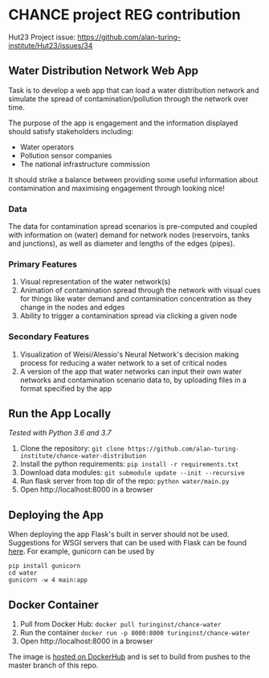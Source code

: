 # CHANCE project REG contribution

Hut23 Project issue: https://github.com/alan-turing-institute/Hut23/issues/34

## Water Distribution Network Web App

Task is to develop a web app that can load a water distribution network and simulate the spread of contamination/pollution through the network over time.

The purpose of the app is engagement and the information displayed should satisfy stakeholders including:

- Water operators
- Pollution sensor companies
- The national infrastructure commission

It should strike a balance between providing some useful information about contamination and maximising engagement through looking nice!

### Data

The data for contamination spread scenarios is pre-computed and coupled with information on (water) demand for network nodes (reservoirs, tanks and junctions), as well as diameter and lengths of the edges (pipes).

### Primary Features

1. Visual representation of the water network(s)
2. Animation of contamination spread through the network with visual cues for things like water demand and contamination concentration as they change in the nodes and edges
3. Ability to trigger a contamination spread via clicking a given node

### Secondary Features

1. Visualization of Weisi/Alessio's Neural Network's decision making process for reducing a water network to a set of critical nodes
2. A version of the app that water networks can input their own water networks and contamination scenario data to, by uploading files in a format specified by the app

## Run the App Locally

*Tested with Python 3.6 and 3.7*

1. Clone the repository: `git clone https://github.com/alan-turing-institute/chance-water-distribution`
2. Install the python requirements: `pip install -r requirements.txt`
3. Download data modules: `git submodule update --init --recursive`
4. Run flask server from top dir of the repo: `python water/main.py`
5. Open http://localhost:8000 in a browser

## Deploying the App

When deploying the app Flask's built in server should not be used. Suggestions
for WSGI servers that can be used with Flask can be found
[here](https://flask.palletsprojects.com/en/1.0.x/deploying/). For example,
gunicorn can be used by
```
pip install gunicorn
cd water
gunicorn -w 4 main:app
```

## Docker Container

1. Pull from Docker Hub: `docker pull turinginst/chance-water`
2. Run the container `docker run -p 8000:8000 turinginst/chance-water`
3. Open http://localhost:8000 in a browser

The image is [hosted on DockerHub](https://hub.docker.com/repository/docker/turinginst/chance-water/general) and is set to build from pushes to the master branch of this repo.
